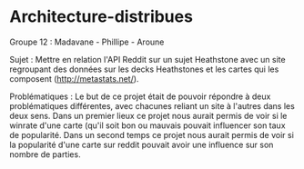 # Architecture-distribues

Groupe 12 : Madavane - Phillipe - Aroune

Sujet : Mettre en relation l'API Reddit sur un sujet Heathstone avec un site regroupant des données sur les decks Heathstones et les cartes qui les composent (http://metastats.net/).

Problématiques : Le but de ce projet était de pouvoir répondre à deux problématiques différentes, avec chacunes reliant un site à l'autres dans les deux sens. Dans un premier lieux ce projet nous aurait permis de voir si le winrate d'une carte (qu'il soit bon ou mauvais pouvait influencer son taux de popularité. Dans un second temps ce projet nous aurait permis de voir si la popularité d'une carte sur reddit pouvait avoir une influence sur son nombre de parties. 
